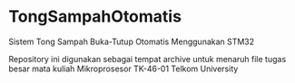 # TongSampahOtomatis
Sistem Tong Sampah Buka-Tutup Otomatis Menggunakan STM32

Repository ini digunakan sebagai tempat archive untuk menaruh file tugas besar mata kuliah Mikroprosesor TK-46-01 Telkom University
